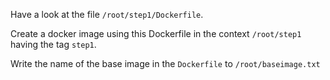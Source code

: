 Have a look at the file `/root/step1/Dockerfile`. 

Create a docker image using this Dockerfile in the context `/root/step1` having the tag `step1`.

Write the name of the base image in the `Dockerfile` to `/root/baseimage.txt`